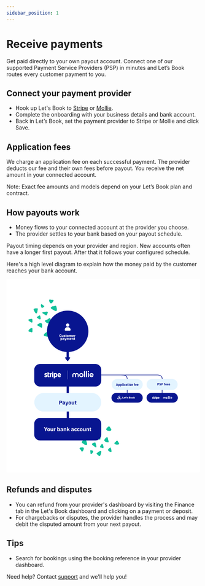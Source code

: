 ```yaml
---
sidebar_position: 1
---
```


# Receive payments

Get paid directly to your own payout account. Connect one of our supported Payment Service Providers (PSP) in minutes and Let’s Book routes every customer payment to you.

## Connect your payment provider

- Hook up Let's Book to [Stripe](./stripe.md) or [Mollie](./mollie.md).
- Complete the onboarding with your business details and bank account.
- Back in Let’s Book, set the payment provider to Stripe or Mollie and click Save.

## Application fees

We charge an application fee on each successful payment. The provider deducts our fee and their own fees before payout. You receive the net amount in your connected account.

Note: Exact fee amounts and models depend on your Let’s Book plan and contract.

## How payouts work

- Money flows to your connected account at the provider you choose.
- The provider settles to your bank based on your payout schedule.

Payout timing depends on your provider and region. New accounts often have a longer first payout. After that it follows your configured schedule.

Here's a high level diagram to explain how the money paid by the customer reaches your bank account.

![Payment flow diagram](graphics/payment_flow.svg)

## Refunds and disputes

- You can refund from your provider's dashboard by visiting the Finance tab in the Let's Book dashboard and clicking on a payment or deposit.
- For chargebacks or disputes, the provider handles the process and may debit the disputed amount from your next payout.

## Tips

- Search for bookings using the booking reference in your provider dashboard.

Need help? Contact [support](mailto:support@lets-book.com) and we'll help you!
